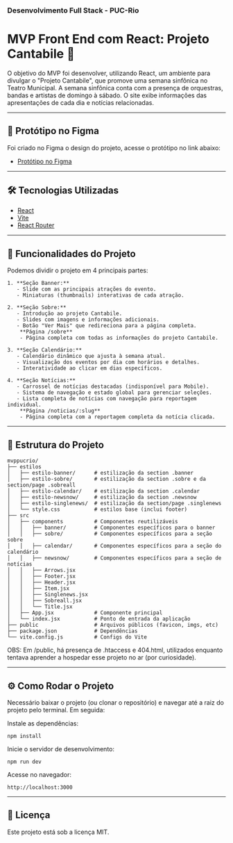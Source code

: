 ### Desenvolvimento Full Stack - PUC-Rio

# MVP Front End com React: Projeto Cantabile 🎻

O objetivo do MVP foi desenvolver, utilizando React, um ambiente para divulgar o "Projeto Cantabile", que promove uma semana sinfônica no Teatro Municipal.
A semana sinfônica conta com a presença de orquestras, bandas e artistas de domingo à sábado.
O site exibe informações das apresentações de cada dia e notícias relacionadas.

---

## 🎨 Protótipo no Figma

Foi criado no Figma o design do projeto, acesse o protótipo no link abaixo:

- [Protótipo no Figma](https://www.figma.com/design/BHbRzrouv82FoPKEBHjRyO/Cantabile?node-id=0-1&t=7w4BJCiWRhwYdjfh-1)

---

## 🛠️ Tecnologias Utilizadas

- [React](https://reactjs.org/)
- [Vite](https://vitejs.dev/)
- [React Router](https://reactrouter.com/)

---

## 🚀 Funcionalidades do Projeto

Podemos dividir o projeto em 4 principais partes:

```
1. **Seção Banner:**
   - Slide com as principais atrações do evento.
   - Miniaturas (thumbnails) interativas de cada atração.

2. **Seção Sobre:**
   - Introdução ao projeto Cantabile.
   - Slides com imagens e informações adicionais.
   - Botão "Ver Mais" que redireciona para a página completa.
    **Página /sobre**
    - Página completa com todas as informações do projeto Cantabile.

3. **Seção Calendário:**
   - Calendário dinâmico que ajusta à semana atual.
   - Visualização dos eventos por dia com horários e detalhes.
   - Interatividade ao clicar em dias específicos.

4. **Seção Notícias:**
   - Carrossel de notícias destacadas (indisponível para Mobile).
   - Sistema de navegação e estado global para gerenciar seleções.
   - Lista completa de notícias com navegação para reportagem individual.
    **Página /noticias/:slug**
    - Página completa com a reportagem completa da notícia clicada.
```

---

## 📂 Estrutura do Projeto

```
mvppucrio/
├── estilos
│   ├── estilo-banner/      # estilização da section .banner
│   ├── estilo-sobre/       # estilização da section .sobre e da section/page .sobreall
│   ├── estilo-calendar/    # estilização da section .calendar
│   ├── estilo-newsnow/     # estilização da section .newsnow
│   ├── estilo-singlenews/  # estilização da section/page .singlenews
│   └── style.css           # estilos base (inclui footer)
├── src
│   ├── components          # Componentes reutilizáveis
│   │   ├── banner/         # Componentes específicos para o banner
│   │   ├── sobre/          # Componentes específicos para a seção sobre
│   │   ├── calendar/       # Componentes específicos para a seção do calendário
│   │   ├── newsnow/        # Componentes específicos para a seção de notícias
│   │   ├── Arrows.jsx 
│   │   ├── Footer.jsx 
│   │   ├── Header.jsx 
│   │   ├── Item.jsx 
│   │   ├── Singlenews.jsx 
│   │   ├── Sobreall.jsx 
│   │   └── Title.jsx 
│   ├── App.jsx             # Componente principal
│   └── index.jsx           # Ponto de entrada da aplicação
├── public                  # Arquivos públicos (favicon, imgs, etc)
├── package.json            # Dependências
└── vite.config.js          # Configs do Vite
```

OBS: Em /public, há presença de .htaccess e 404.html, utilizados enquanto tentava aprender a hospedar esse projeto no ar (por curiosidade).

---

## ⚙️ Como Rodar o Projeto

Necessário baixar o projeto (ou clonar o repositório) e navegar até a raiz do projeto pelo terminal.
Em seguida:

Instale as dependências:
```
npm install
```

Inicie o servidor de desenvolvimento:
```
npm run dev
```

Acesse no navegador:
```
http://localhost:3000
```

---

## 📄 Licença

Este projeto está sob a licença MIT.
